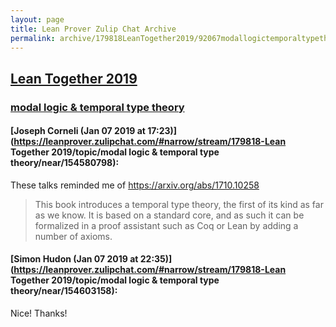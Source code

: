 ```yaml
---
layout: page
title: Lean Prover Zulip Chat Archive 
permalink: archive/179818LeanTogether2019/92067modallogictemporaltypetheory.html
---
```


## [Lean Together 2019](index.html)
### [modal logic & temporal type theory](92067modallogictemporaltypetheory.html)

#### [Joseph Corneli (Jan 07 2019 at 17:23)](https://leanprover.zulipchat.com/#narrow/stream/179818-Lean Together 2019/topic/modal logic & temporal type theory/near/154580798):
These talks reminded me of https://arxiv.org/abs/1710.10258

> This book introduces a temporal type theory, the first of its kind as far as we know. It is based on a standard core, and as such it can be formalized in a proof assistant such as Coq or Lean by adding a number of axioms.

#### [Simon Hudon (Jan 07 2019 at 22:35)](https://leanprover.zulipchat.com/#narrow/stream/179818-Lean Together 2019/topic/modal logic & temporal type theory/near/154603158):
Nice! Thanks!

